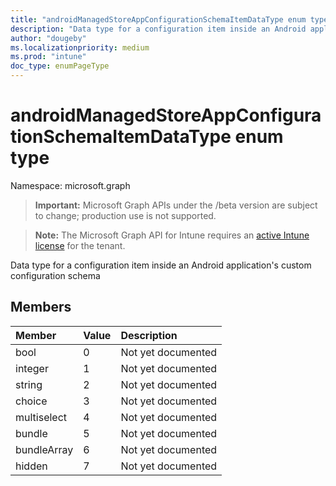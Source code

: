 ```yaml
---
title: "androidManagedStoreAppConfigurationSchemaItemDataType enum type"
description: "Data type for a configuration item inside an Android application's custom configuration schema"
author: "dougeby"
ms.localizationpriority: medium
ms.prod: "intune"
doc_type: enumPageType
---
```


# androidManagedStoreAppConfigurationSchemaItemDataType enum type

Namespace: microsoft.graph

> **Important:** Microsoft Graph APIs under the /beta version are subject to change; production use is not supported.

> **Note:** The Microsoft Graph API for Intune requires an [active Intune license](https://go.microsoft.com/fwlink/?linkid=839381) for the tenant.

Data type for a configuration item inside an Android application's custom configuration schema

## Members
|Member|Value|Description|
|:---|:---|:---|
|bool|0|Not yet documented|
|integer|1|Not yet documented|
|string|2|Not yet documented|
|choice|3|Not yet documented|
|multiselect|4|Not yet documented|
|bundle|5|Not yet documented|
|bundleArray|6|Not yet documented|
|hidden|7|Not yet documented|



